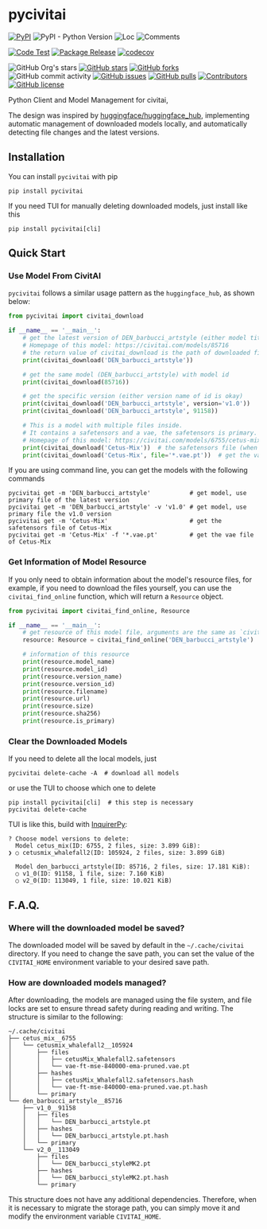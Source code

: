 # pycivitai

[![PyPI](https://img.shields.io/pypi/v/pycivitai)](https://pypi.org/project/pycivitai/)
![PyPI - Python Version](https://img.shields.io/pypi/pyversions/pycivitai)
![Loc](https://img.shields.io/endpoint?url=https://gist.githubusercontent.com/narugo1992/83ada1e69b66b8f94b0440f27ced4548/raw/loc.json)
![Comments](https://img.shields.io/endpoint?url=https://gist.githubusercontent.com/narugo1992/83ada1e69b66b8f94b0440f27ced4548/raw/comments.json)

[![Code Test](https://github.com/narugo1992/pycivitai/workflows/Code%20Test/badge.svg)](https://github.com/narugo1992/pycivitai/actions?query=workflow%3A%22Code+Test%22)
[![Package Release](https://github.com/narugo1992/pycivitai/workflows/Package%20Release/badge.svg)](https://github.com/narugo1992/pycivitai/actions?query=workflow%3A%22Package+Release%22)
[![codecov](https://codecov.io/gh/narugo1992/pycivitai/branch/main/graph/badge.svg?token=XJVDP4EFAT)](https://codecov.io/gh/narugo1992/pycivitai)

![GitHub Org's stars](https://img.shields.io/github/stars/narugo1992)
[![GitHub stars](https://img.shields.io/github/stars/narugo1992/pycivitai)](https://github.com/narugo1992/pycivitai/stargazers)
[![GitHub forks](https://img.shields.io/github/forks/narugo1992/pycivitai)](https://github.com/narugo1992/pycivitai/network)
![GitHub commit activity](https://img.shields.io/github/commit-activity/m/narugo1992/pycivitai)
[![GitHub issues](https://img.shields.io/github/issues/narugo1992/pycivitai)](https://github.com/narugo1992/pycivitai/issues)
[![GitHub pulls](https://img.shields.io/github/issues-pr/narugo1992/pycivitai)](https://github.com/narugo1992/pycivitai/pulls)
[![Contributors](https://img.shields.io/github/contributors/narugo1992/pycivitai)](https://github.com/narugo1992/pycivitai/graphs/contributors)
[![GitHub license](https://img.shields.io/github/license/narugo1992/pycivitai)](https://github.com/narugo1992/pycivitai/blob/master/LICENSE)

Python Client and Model Management for civitai,

The design was inspired by [huggingface/huggingface_hub](https://github.com/huggingface/huggingface_hub), implementing
automatic management of downloaded models locally, and automatically detecting file changes and the latest versions.

## Installation

You can install `pycivitai` with pip

```shell
pip install pycivitai
```

If you need TUI for manually deleting downloaded models, just install like this

```shell
pip install pycivitai[cli]
```

## Quick Start

### Use Model From CivitAI

`pycivitai` follows a similar usage pattern as the `huggingface_hub`, as shown below:

```python
from pycivitai import civitai_download

if __name__ == '__main__':
    # get the latest version of DEN_barbucci_artstyle (either model title or id is okay)
    # Homepage of this model: https://civitai.com/models/85716
    # the return value of civitai_download is the path of downloaded file you need
    print(civitai_download('DEN_barbucci_artstyle'))

    # get the same model (DEN_barbucci_artstyle) with model id
    print(civitai_download(85716))

    # get the specific version (either version name of id is okay)
    print(civitai_download('DEN_barbucci_artstyle', version='v1.0'))
    print(civitai_download('DEN_barbucci_artstyle', 91158))

    # This is a model with multiple files inside.
    # It contains a safetensors and a vae, the safetensors is primary.
    # Homepage of this model: https://civitai.com/models/6755/cetus-mix
    print(civitai_download('Cetus-Mix'))  # the safetensors file (when file not specified, primary file will be chosen)
    print(civitai_download('Cetus-Mix', file='*.vae.pt'))  # get the vae file

```

If you are using command line, you can get the models with the following commands

```shell
pycivitai get -m 'DEN_barbucci_artstyle'           # get model, use primary file of the latest version
pycivitai get -m 'DEN_barbucci_artstyle' -v 'v1.0' # get model, use primary file the v1.0 version
pycivitai get -m 'Cetus-Mix'                       # get the safetensors file of Cetus-Mix
pycivitai get -m 'Cetus-Mix' -f '*.vae.pt'         # get the vae file of Cetus-Mix

```

### Get Information of Model Resource

If you only need to obtain information about the model's resource files, for example, if you need to download the files
yourself, you can use the `civitai_find_online` function, which will return a `Resource` object.

```python
from pycivitai import civitai_find_online, Resource

if __name__ == '__main__':
    # get resource of this model file, arguments are the same as `civitai_download`
    resource: Resource = civitai_find_online('DEN_barbucci_artstyle')

    # information of this resource
    print(resource.model_name)
    print(resource.model_id)
    print(resource.version_name)
    print(resource.version_id)
    print(resource.filename)
    print(resource.url)
    print(resource.size)
    print(resource.sha256)
    print(resource.is_primary)

```

### Clear the Downloaded Models

If you need to delete all the local models, just

```shell
pycivitai delete-cache -A  # download all models
```

or use the TUI to choose which one to delete

```shell
pip install pycivitai[cli]  # this step is necessary
pycivitai delete-cache
```

TUI is like this, build with [InquirerPy](https://github.com/kazhala/InquirerPy):

```
? Choose model versions to delete:
  Model cetus_mix(ID: 6755, 2 files, size: 3.899 GiB):
❯ ○ cetusmix_whalefall2(ID: 105924, 2 files, size: 3.899 GiB)

  Model den_barbucci_artstyle(ID: 85716, 2 files, size: 17.181 KiB):
  ○ v1_0(ID: 91158, 1 file, size: 7.160 KiB)
  ○ v2_0(ID: 113049, 1 file, size: 10.021 KiB)
```

## F.A.Q.

### Where will the downloaded model be saved?

The downloaded model will be saved by default in the `~/.cache/civitai` directory. If you need to change the save path,
you can set the value of the `CIVITAI_HOME` environment variable to your desired save path.

### How are downloaded models managed?

After downloading, the models are managed using the file system, and file locks are set to ensure thread safety during
reading and writing. The structure is similar to the following:

```
~/.cache/civitai
├── cetus_mix__6755
│   └── cetusmix_whalefall2__105924
│       ├── files
│       │   ├── cetusMix_Whalefall2.safetensors
│       │   └── vae-ft-mse-840000-ema-pruned.vae.pt
│       ├── hashes
│       │   ├── cetusMix_Whalefall2.safetensors.hash
│       │   └── vae-ft-mse-840000-ema-pruned.vae.pt.hash
│       └── primary
└── den_barbucci_artstyle__85716
    ├── v1_0__91158
    │   ├── files
    │   │   └── DEN_barbucci_artstyle.pt
    │   ├── hashes
    │   │   └── DEN_barbucci_artstyle.pt.hash
    │   └── primary
    └── v2_0__113049
        ├── files
        │   └── DEN_barbucci_styleMK2.pt
        ├── hashes
        │   └── DEN_barbucci_styleMK2.pt.hash
        └── primary
```

This structure does not have any additional dependencies. Therefore, when it is necessary to migrate the storage path,
you can simply move it and modify the environment variable `CIVITAI_HOME`.

